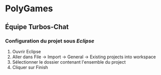 # PolyGames
## Équipe Turbos-Chat
### Configuration du projet sous *Eclipse*

1. Ouvrir Eclipse 														  
2. Aller dans File -> Import -> General -> Existing projects into workspace 
3. Sélectionner le dossier contenant l'ensemble du project
4. Cliquer sur Finish														